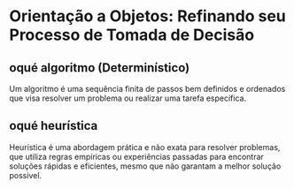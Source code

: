 # Orientação a Objetos: Refinando seu Processo de Tomada de Decisão

## oqué algoritmo (Determinístico)

Um algoritmo é uma sequência finita de passos bem definidos e ordenados que visa resolver um problema ou realizar uma tarefa específica.

## oqué heurística

Heurística é uma abordagem prática e não exata para resolver problemas, que utiliza regras empíricas ou experiências passadas para encontrar soluções rápidas e eficientes, mesmo que não garantam a melhor solução possível.

